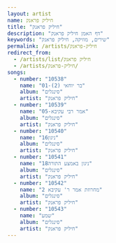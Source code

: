 ```yaml
---
layout: artist
name: חיליק פראנק
title: "חיליק פראנק"
description: "דף האמן חיליק פראנק"
keywords: "שירים, מוזיקה, חיליק פראנק"
permalink: /artists/חיליק-פראנק
redirect_from:
  - /artists/list/חיליק פראנק
  - /artists/חיליק-פראנק/
songs:
  - number: "10538"
    name: "01-בר יוחאי (2)"
    album: "סינגלים"
    artist: "חיליק פראנק"
  - number: "10539"
    name: "05-אמר רבי עקיבא"
    album: "סינגלים"
    artist: "חיליק פראנק"
  - number: "10540"
    name: "16ניגון"
    album: "סינגלים"
    artist: "חיליק פראנק"
  - number: "10541"
    name: "18ניגון באמצע התורה"
    album: "סינגלים"
    artist: "חיליק פראנק"
  - number: "10542"
    name: "2 מחרוזת אמר ר' עקיבא"
    album: "סינגלים"
    artist: "חיליק פראנק"
  - number: "10543"
    name: "שמע"
    album: "סינגלים"
    artist: "חיליק פראנק"
---
```

